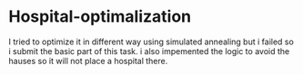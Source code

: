 # Hospital-optimalization
 I tried to optimize it in different way using simulated annealing but i failed so i submit the basic part of this task. i also impemented the logic to avoid the hauses so it will not place a hospital there.
